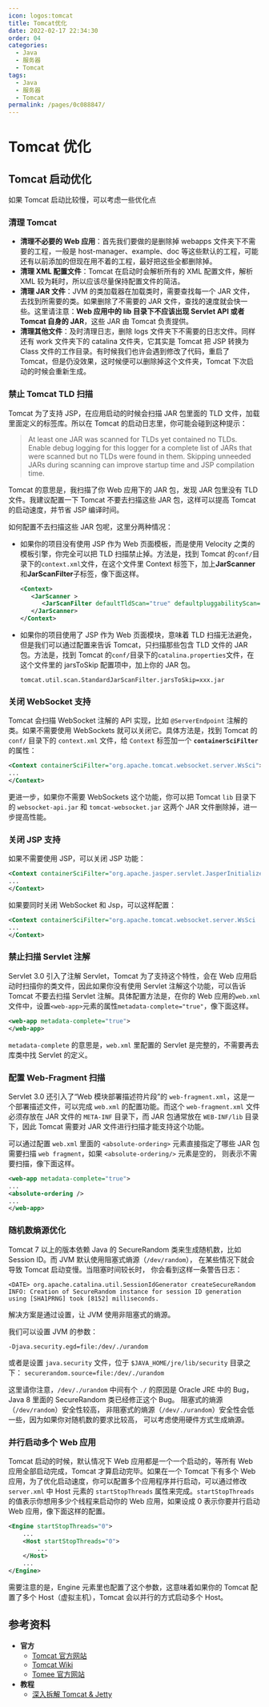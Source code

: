 ```yaml
---
icon: logos:tomcat
title: Tomcat优化
date: 2022-02-17 22:34:30
order: 04
categories:
  - Java
  - 服务器
  - Tomcat
tags:
  - Java
  - 服务器
  - Tomcat
permalink: /pages/0c088847/
---
```


# Tomcat 优化

## Tomcat 启动优化

如果 Tomcat 启动比较慢，可以考虑一些优化点

### 清理 Tomcat

- **清理不必要的 Web 应用**：首先我们要做的是删除掉 webapps 文件夹下不需要的工程，一般是 host-manager、example、doc 等这些默认的工程，可能还有以前添加的但现在用不着的工程，最好把这些全都删除掉。
- **清理 XML 配置文件**：Tomcat 在启动时会解析所有的 XML 配置文件，解析 XML 较为耗时，所以应该尽量保持配置文件的简洁。
- **清理 JAR 文件**：JVM 的类加载器在加载类时，需要查找每一个 JAR 文件，去找到所需要的类。如果删除了不需要的 JAR 文件，查找的速度就会快一些。这里请注意：**Web 应用中的 lib 目录下不应该出现 Servlet API 或者 Tomcat 自身的 JAR**，这些 JAR 由 Tomcat 负责提供。
- **清理其他文件**：及时清理日志，删除 logs 文件夹下不需要的日志文件。同样还有 work 文件夹下的 catalina 文件夹，它其实是 Tomcat 把 JSP 转换为 Class 文件的工作目录。有时候我们也许会遇到修改了代码，重启了 Tomcat，但是仍没效果，这时候便可以删除掉这个文件夹，Tomcat 下次启动的时候会重新生成。

### 禁止 Tomcat TLD 扫描

Tomcat 为了支持 JSP，在应用启动的时候会扫描 JAR 包里面的 TLD 文件，加载里面定义的标签库。所以在 Tomcat 的启动日志里，你可能会碰到这种提示：

> At least one JAR was scanned for TLDs yet contained no TLDs. Enable debug logging for this logger for a complete list of JARs that were scanned but no TLDs were found in them. Skipping unneeded JARs during scanning can improve startup time and JSP compilation time.

Tomcat 的意思是，我扫描了你 Web 应用下的 JAR 包，发现 JAR 包里没有 TLD 文件。我建议配置一下 Tomcat 不要去扫描这些 JAR 包，这样可以提高 Tomcat 的启动速度，并节省 JSP 编译时间。

如何配置不去扫描这些 JAR 包呢，这里分两种情况：

- 如果你的项目没有使用 JSP 作为 Web 页面模板，而是使用 Velocity 之类的模板引擎，你完全可以把 TLD 扫描禁止掉。方法是，找到 Tomcat 的`conf/`目录下的`context.xml`文件，在这个文件里 Context 标签下，加上**JarScanner**和**JarScanFilter**子标签，像下面这样。

  ```xml
  <Context>
     <JarScanner >
        <JarScanFilter defaultTldScan="true" defaultpluggabilityScan="true" />
     </JarScanner>
  </Context>
  ```

- 如果你的项目使用了 JSP 作为 Web 页面模块，意味着 TLD 扫描无法避免，但是我们可以通过配置来告诉 Tomcat，只扫描那些包含 TLD 文件的 JAR 包。方法是，找到 Tomcat 的`conf/`目录下的`catalina.properties`文件，在这个文件里的 jarsToSkip 配置项中，加上你的 JAR 包。

  ```
  tomcat.util.scan.StandardJarScanFilter.jarsToSkip=xxx.jar
  ```

### 关闭 WebSocket 支持

Tomcat 会扫描 WebSocket 注解的 API 实现，比如 `@ServerEndpoint` 注解的类。如果不需要使用 WebSockets 就可以关闭它。具体方法是，找到 Tomcat 的 `conf/` 目录下的 `context.xml` 文件，给 `Context` 标签加一个 **`containerSciFilter`** 的属性：

```xml
<Context containerSciFilter="org.apache.tomcat.websocket.server.WsSci">
...
</Context>
```

更进一步，如果你不需要 WebSockets 这个功能，你可以把 Tomcat `lib` 目录下的 `websocket-api.jar` 和 `tomcat-websocket.jar` 这两个 JAR 文件删除掉，进一步提高性能。

### 关闭 JSP 支持

如果不需要使用 JSP，可以关闭 JSP 功能：

```xml
<Context containerSciFilter="org.apache.jasper.servlet.JasperInitializer">
...
</Context>
```

如果要同时关闭 WebSocket 和 Jsp，可以这样配置：

```xml
<Context containerSciFilter="org.apache.tomcat.websocket.server.WsSci | org.apache.jasper.servlet.JasperInitializer">
...
</Context>
```

### 禁止扫描 Servlet 注解

Servlet 3.0 引入了注解 Servlet，Tomcat 为了支持这个特性，会在 Web 应用启动时扫描你的类文件，因此如果你没有使用 Servlet 注解这个功能，可以告诉 Tomcat 不要去扫描 Servlet 注解。具体配置方法是，在你的 Web 应用的`web.xml`文件中，设置`<web-app>`元素的属性`metadata-complete="true"`，像下面这样。

```xml
<web-app metadata-complete="true">
</web-app>
```

`metadata-complete` 的意思是，`web.xml` 里配置的 Servlet 是完整的，不需要再去库类中找 Servlet 的定义。

### 配置 Web-Fragment 扫描

Servlet 3.0 还引入了“Web 模块部署描述符片段”的 `web-fragment.xml`，这是一个部署描述文件，可以完成 `web.xml` 的配置功能。而这个 `web-fragment.xml` 文件必须存放在 JAR 文件的 `META-INF` 目录下，而 JAR 包通常放在 `WEB-INF/lib` 目录下，因此 Tomcat 需要对 JAR 文件进行扫描才能支持这个功能。

可以通过配置 `web.xml` 里面的 `<absolute-ordering>` 元素直接指定了哪些 JAR 包需要扫描 `web fragment`，如果 `<absolute-ordering/>` 元素是空的， 则表示不需要扫描，像下面这样。

```xml
<web-app metadata-complete="true">
...
<absolute-ordering />
...
</web-app>
```

### 随机数熵源优化

Tomcat 7 以上的版本依赖 Java 的 SecureRandom 类来生成随机数，比如 Session ID。而 JVM 默认使用阻塞式熵源（`/dev/random`）， 在某些情况下就会导致 Tomcat 启动变慢。当阻塞时间较长时， 你会看到这样一条警告日志：

```
<DATE> org.apache.catalina.util.SessionIdGenerator createSecureRandom
INFO: Creation of SecureRandom instance for session ID generation using [SHA1PRNG] took [8152] milliseconds.
```

解决方案是通过设置，让 JVM 使用非阻塞式的熵源。

我们可以设置 JVM 的参数：

```
-Djava.security.egd=file:/dev/./urandom
```

或者是设置 `java.security` 文件，位于 `$JAVA_HOME/jre/lib/security` 目录之下： `securerandom.source=file:/dev/./urandom`

这里请你注意，`/dev/./urandom` 中间有个 `./` 的原因是 Oracle JRE 中的 Bug，Java 8 里面的 SecureRandom 类已经修正这个 Bug。 阻塞式的熵源（`/dev/random`）安全性较高， 非阻塞式的熵源（`/dev/./urandom`）安全性会低一些，因为如果你对随机数的要求比较高， 可以考虑使用硬件方式生成熵源。

### 并行启动多个 Web 应用

Tomcat 启动的时候，默认情况下 Web 应用都是一个一个启动的，等所有 Web 应用全部启动完成，Tomcat 才算启动完毕。如果在一个 Tomcat 下有多个 Web 应用，为了优化启动速度，你可以配置多个应用程序并行启动，可以通过修改 `server.xml` 中 Host 元素的 `startStopThreads` 属性来完成。`startStopThreads` 的值表示你想用多少个线程来启动你的 Web 应用，如果设成 0 表示你要并行启动 Web 应用，像下面这样的配置。

```xml
<Engine startStopThreads="0">
    ...
    <Host startStopThreads="0">
        ...
    </Host>
    ...
</Engine>
```

需要注意的是，Engine 元素里也配置了这个参数，这意味着如果你的 Tomcat 配置了多个 Host（虚拟主机），Tomcat 会以并行的方式启动多个 Host。

## 参考资料

- **官方**
  - [Tomcat 官方网站](http://tomcat.apache.org/)
  - [Tomcat Wiki](http://wiki.apache.org/tomcat/FrontPage)
  - [Tomee 官方网站](http://tomee.apache.org/)
- **教程**
  - [深入拆解 Tomcat & Jetty](https://time.geekbang.org/column/intro/100027701)